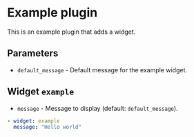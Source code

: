 # Example plugin
This is an example plugin that adds a widget.

## Parameters
- `default_message` - Default message for the example widget.

## Widget `example`
- `message` - Message to display (default: `default_message`).

```yaml
- widget: example
  message: "Hello world"
```
